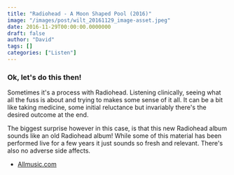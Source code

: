```yaml
---
title: "Radiohead - A Moon Shaped Pool (2016)"
image: "/images/post/wilt_20161129_image-asset.jpeg"
date: 2016-11-29T00:00:00.0000000
draft: false
author: "David"
tags: []
categories: ["Listen"]
---
```

### Ok, let's do this then!

 Sometimes it's a process with Radiohead. Listening clinically, seeing what all the fuss is about and trying to makes some sense of it all. It can be a bit like taking medicine, some initial reluctance but invariably there's the desired outcome at the end.

 The biggest surprise however in this case, is that this new Radiohead album sounds like an old Radiohead album! While some of this material has been performed live for a few years it just sounds so fresh and relevant. There's also no adverse side affects. 

-  [Allmusic.com](http://www.allmusic.com/album/a-moon-shaped-pool-mw0002944004)